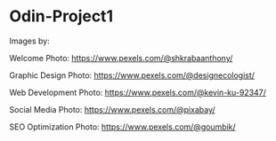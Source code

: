 # Odin-Project1


Images by: 

Welcome Photo:
https://www.pexels.com/@shkrabaanthony/

Graphic Design Photo: 
https://www.pexels.com/@designecologist/

Web Development Photo:
https://www.pexels.com/@kevin-ku-92347/

Social Media Photo:
https://www.pexels.com/@pixabay/

SEO Optimization Photo:
https://www.pexels.com/@goumbik/